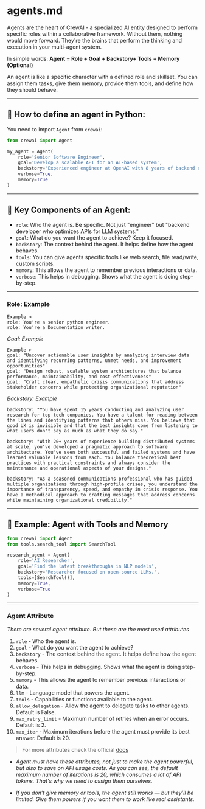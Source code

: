 # agents.md

Agents are the heart of CrewAI - a specialized AI entity designed to perform specific roles within a collaborative framework. Without them, nothing would move forward. They're the brains that perform the thinking and execution in your multi-agent system.

In simple words: **Agent = Role + Goal + Backstory+ Tools + Memory (Optional)**

An agent is like a specific character with a defined role and skillset. You can assign them tasks, give them memory, provide them tools, and define how they should behave.

---

## 🧠 How to define an agent in Python:

You need to import `Agent` from `crewai`:

```python
from crewai import Agent

my_agent = Agent(
    role='Senior Software Engineer',
    goal='Develop a scalable API for an AI-based system',
    backstory='Experienced engineer at OpenAI with 8 years of backend expertise.',
    verbose=True,
    memory=True
)
```

---

## 🧱 Key Components of an Agent:

* `role`: Who the agent is. Be specific. Not just "engineer" but "backend developer who optimizes APIs for LLM systems."
* `goal`: What do you want the agent to achieve? Keep it focused.
* `backstory`: The context behind the agent. It helps define how the agent behaves.
* `tools`: You can give agents specific tools like web search, file read/write, custom scripts.
* `memory`: This allows the agent to remember previous interactions or data.
* `verbose`: This helps in debugging. Shows what the agent is doing step-by-step.

---
### Role: Example
```text
Example >
role: You're a senior python engineer.
role: You're a Documentation writer.
```

*Goal: Example*
```text
Example >
goal: "Uncover actionable user insights by analyzing interview data and identifying recurring patterns, unmet needs, and improvement opportunities"
goal: "Design robust, scalable system architectures that balance performance, maintainability, and cost-effectiveness"
goal: "Craft clear, empathetic crisis communications that address stakeholder concerns while protecting organizational reputation"
```
*Backstory: Example*
```text
backstory: "You have spent 15 years conducting and analyzing user research for top tech companies. You have a talent for reading between the lines and identifying patterns that others miss. You believe that good UX is invisible and that the best insights come from listening to what users don't say as much as what they do say."

backstory: "With 20+ years of experience building distributed systems at scale, you've developed a pragmatic approach to software architecture. You've seen both successful and failed systems and have learned valuable lessons from each. You balance theoretical best practices with practical constraints and always consider the maintenance and operational aspects of your designs."

backstory: "As a seasoned communications professional who has guided multiple organizations through high-profile crises, you understand the importance of transparency, speed, and empathy in crisis response. You have a methodical approach to crafting messages that address concerns while maintaining organizational credibility."
```
---
## 🔧 Example: Agent with Tools and Memory

```python
from crewai import Agent
from tools.search_tool import SearchTool

research_agent = Agent(
    role='AI Researcher',
    goal='Find the latest breakthroughs in NLP models',
    backstory='Researcher focused on open-source LLMs.',
    tools=[SearchTool()],
    memory=True,
    verbose=True
)
```

---

### Agent Attribute 
*There are several agent attribute. But these are the most used attributes*
1. `role` -  Who the agent is.
2. `goal` - What do you want the agent to achieve?
3. `backstory` - The context behind the agent. It helps define how the agent behaves.
4. `verbose` - This helps in debugging. Shows what the agent is doing step-by-step.
4. `memory` - This allows the agent to remember previous interactions or data.
6. `llm` - Language model that powers the agent. 
7. `tools` - Capabilities or functions available to the agent.
8. `allow_delegation` - Allow the agent to delegate tasks to other agents. Default is False.
9. `max_retry_limit` - Maximum number of retries when an error occurs. Default is 2.
10. `max_iter` - Maximum iterations before the agent must provide its best answer. Default is 20.
>For more attributes check the official [docs](https://docs.crewai.com/en/concepts/agents)

- *Agent must have these attributes, not just to make the agent powerful, but also to save on API usage costs. As you can see, the default maximum number of iterations is 20, which consumes a lot of API tokens. That's why we need to assign them ourselves.*

- *If you don’t give memory or tools, the agent still works — but they’ll be limited. Give them powers if you want them to work like real assistants.*

